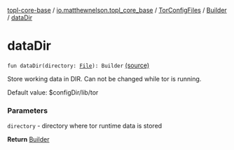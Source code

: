 [topl-core-base](../../../index.md) / [io.matthewnelson.topl_core_base](../../index.md) / [TorConfigFiles](../index.md) / [Builder](index.md) / [dataDir](./data-dir.md)

# dataDir

`fun dataDir(directory: `[`File`](https://docs.oracle.com/javase/6/docs/api/java/io/File.html)`): Builder` [(source)](https://github.com/05nelsonm/TorOnionProxyLibrary-Android/blob/master/topl-core-base/src/main/java/io/matthewnelson/topl_core_base/TorConfigFiles.kt#L329)

Store working data in DIR. Can not be changed while tor is running.

Default value: $configDir/lib/tor

### Parameters

`directory` - directory where tor runtime data is stored

**Return**
[Builder](index.md)

